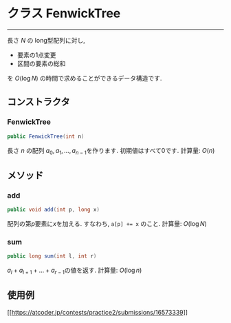 # クラス FenwickTree
- - -

長さ $N$ の long型配列に対し,

* 要素の1点変更
* 区間の要素の総和

を $O(\log N)$ の時間で求めることができるデータ構造です.


## コンストラクタ
### FenwickTree
```java
public FenwickTree(int n)
```

長さ $n$ の配列 $a_0, a_1, \dots, a_{n-1}$を作ります. 初期値はすべて0です.
計算量: $O(n)$

## メソッド
### add
```java
public void add(int p, long x)
```
配列の第$p$要素に$x$を加える. すなわち, `a[p] += x` のこと.
計算量: $O(\log N)$

### sum
```java
public long sum(int l, int r)
```
$a_l + a_{l+1} + \dots + a_{r-1}$の値を返す. 計算量: $O(\log n)$

## 使用例
[[https://atcoder.jp/contests/practice2/submissions/16573339]]
